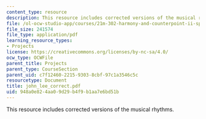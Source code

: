 ```yaml
---
content_type: resource
description: This resource includes corrected versions of the musical rhythms.
file: /ol-ocw-studio-app/courses/21m-302-harmony-and-counterpoint-ii-spring-2005/948a0e824aa09d29b4f9b1aa7e6bd51b_john_lee_correct.pdf
file_size: 241574
file_type: application/pdf
learning_resource_types:
- Projects
license: https://creativecommons.org/licenses/by-nc-sa/4.0/
ocw_type: OCWFile
parent_title: Projects
parent_type: CourseSection
parent_uid: c7f12460-2215-9303-8cbf-97c1a3546c5c
resourcetype: Document
title: john_lee_correct.pdf
uid: 948a0e82-4aa0-9d29-b4f9-b1aa7e6bd51b
---
```

This resource includes corrected versions of the musical rhythms.